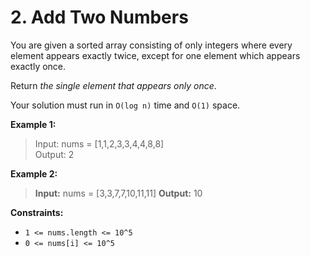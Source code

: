 # 2. Add Two Numbers 

You are given a sorted array consisting of only integers where every element appears exactly twice, 
except for one element which appears exactly once.

Return *the single element that appears only once*.

Your solution must run in `O(log n)` time and `O(1)` space.

**Example 1:**  
> Input: nums = [1,1,2,3,3,4,4,8,8]  
> Output: 2

**Example 2:**
> **Input:** nums = [3,3,7,7,10,11,11] 
> **Output:** 10


**Constraints:**
* `1 <= nums.length <= 10^5`
* `0 <= nums[i] <= 10^5`
